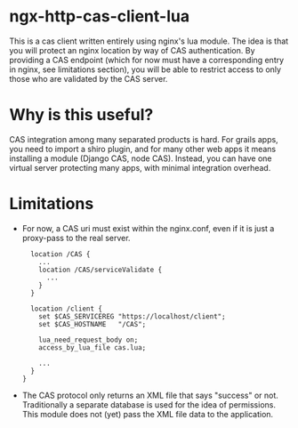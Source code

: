 # ngx-http-cas-client-lua

This is a cas client written entirely using nginx's lua module. The idea is that you will
protect an nginx location by way of CAS authentication. By providing a CAS endpoint (which
for now must have a corresponding entry in nginx, see limitations section), you will be able
to restrict access to only those who are validated by the CAS server.

# Why is this useful?

CAS integration among many separated products is hard. For grails apps, you need to import a
shiro plugin, and for many other web apps it means installing a module (Django CAS, node CAS).
Instead, you can have one virtual server protecting many apps, with minimal integration
overhead.

# Limitations
* For now, a CAS uri must exist within the nginx.conf, even if it is just a proxy-pass to the
  real server.
  ```
    location /CAS {
      ...
      location /CAS/serviceValidate {
        ...
      }
    }

    location /client {
      set $CAS_SERVICEREG "https://localhost/client";
      set $CAS_HOSTNAME   "/CAS";

      lua_need_request_body on;
      access_by_lua_file cas.lua;

      ...
    }
  }
  ```
* The CAS protocol only returns an XML file that says "success" or not. Traditionally a
  separate database is used for the idea of permissions. This module does not (yet) pass
  the XML file data to the application.
